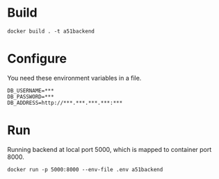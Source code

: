 # Build

```
docker build . -t a51backend
```

# Configure

You need these environment variables in a file.

```
DB_USERNAME=***
DB_PASSWORD=***
DB_ADDRESS=http://***.***.***.***:***
```

# Run

Running backend at local port 5000, which is mapped to container port 8000.
```
docker run -p 5000:8000 --env-file .env a51backend
```